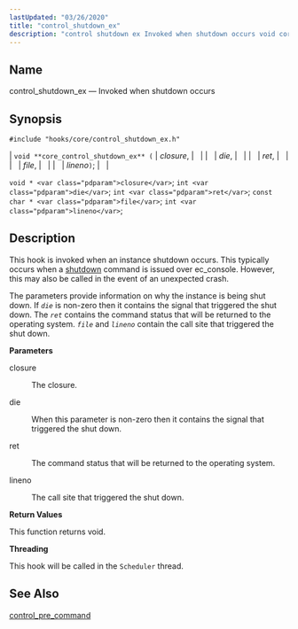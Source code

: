```yaml
---
lastUpdated: "03/26/2020"
title: "control_shutdown_ex"
description: "control shutdown ex Invoked when shutdown occurs void core control shutdown ex closure die ret file lineno void closure int die int ret const char file int lineno This hook is invoked when an instance shutdown occurs This typically occurs when a shutdown command is issued over ec console However..."
---
```


<a name="hooks.core.control_shutdown_ex"></a> 
## Name

control_shutdown_ex — Invoked when shutdown occurs

## Synopsis

`#include "hooks/core/control_shutdown_ex.h"`

| `void **core_control_shutdown_ex** (` | <var class="pdparam">closure</var>, |   |
|   | <var class="pdparam">die</var>, |   |
|   | <var class="pdparam">ret</var>, |   |
|   | <var class="pdparam">file</var>, |   |
|   | <var class="pdparam">lineno</var>`)`; |   |

`void * <var class="pdparam">closure</var>`;
`int <var class="pdparam">die</var>`;
`int <var class="pdparam">ret</var>`;
`const char * <var class="pdparam">file</var>`;
`int <var class="pdparam">lineno</var>`;<a name="idp46585872"></a> 
## Description

This hook is invoked when an instance shutdown occurs. This typically occurs when a [shutdown](/momentum/3/3-reference/3-reference-console-commands-shutdown) command is issued over ec_console. However, this may also be called in the event of an unexpected crash.

The parameters provide information on why the instance is being shut down. If *`die`* is non-zero then it contains the signal that triggered the shut down. The *`ret`* contains the command status that will be returned to the operating system. *`file`* and *`lineno`* contain the call site that triggered the shut down.

**<a name="idp46590128"></a> Parameters**

<dl class="variablelist">

<dt>closure</dt>

<dd>

The closure.

</dd>

<dt>die</dt>

<dd>

When this parameter is non-zero then it contains the signal that triggered the shut down.

</dd>

<dt>ret</dt>

<dd>

The command status that will be returned to the operating system.

</dd>

<dt>lineno</dt>

<dd>

The call site that triggered the shut down.

</dd>

</dl>

**<a name="idp46598480"></a> Return Values**

This function returns void.

**<a name="idp46599392"></a> Threading**

This hook will be called in the `Scheduler` thread.

<a name="idp46600912"></a> 
## See Also

[control_pre_command](/momentum/3/3-api/hooks-core-control-pre-command)